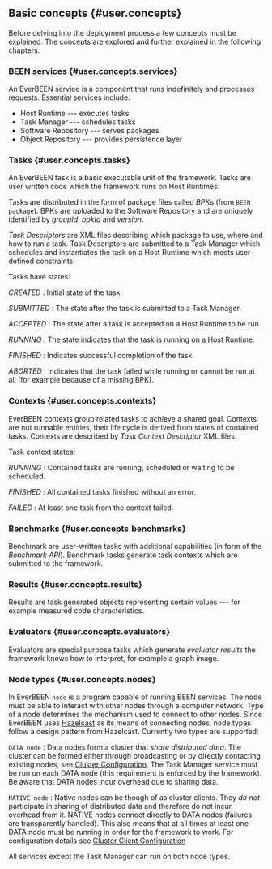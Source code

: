 ## Basic concepts {#user.concepts}
Before delving into the deployment process a few concepts must be explained. The concepts are explored and further explained in the following chapters.


### BEEN services {#user.concepts.services}
An EverBEEN service is a component that runs indefinitely and processes requests. Essential services include:

* Host Runtime --- executes tasks
* Task Manager --- schedules tasks
* Software Repository --- serves packages
* Object Repository ---	 provides persistence layer


### Tasks {#user.concepts.tasks}
An EverBEEN task is a basic executable unit of the framework. Tasks are user written code which the framework runs on Host Runtimes.

Tasks are distributed in the form of package files called *BPK*s (from `BEEN package`). BPKs are uploaded to the Software Repository and are uniquely identified by *groupId*, *bpkId* and *version*.

*Task Descriptors* are XML files describing which package to use, where and how to run a task. Task Descriptors are submitted to a Task Manager which schedules and instantiates the task on a Host Runtime which meets user-defined constraints.

Tasks have states:

*CREATED*
:	Initial state of the task.

*SUBMITTED*
:	The state after the task is submitted to a Task Manager.

*ACCEPTED*
:	The state after a task is accepted on a Host Runtime to be run.

*RUNNING*
:	The state indicates that the task is running on a Host Runtime.

*FINISHED*
:	Indicates successful completion of the task.

*ABORTED*
:	Indicates that the task failed while running or cannot be run at all (for example because of a missing BPK).

### Contexts {#user.concepts.contexts}
EverBEEN contexts group related tasks to achieve a shared goal. Contexts are not runnable entities, their life cycle is derived from states of contained tasks. Contexts are described by *Task Context Descriptor* XML files.

Task context states:

 *RUNNING*
:	 Contained tasks are running, scheduled or waiting to be scheduled.

 *FINISHED*
:	All contained tasks finished without an error.

 *FAILED*
:	At least one task from the context failed.

### Benchmarks {#user.concepts.benchmarks}

Benchmark are user-written tasks with additional capabilities (in form of the *Benchmark API*). Benchmark tasks generate task contexts which are submitted to the framework.

### Results {#user.concepts.results}
Results are task generated objects representing certain values --- for example measured code characteristics.

### Evaluators {#user.concepts.evaluators}
Evaluators are special purpose tasks which generate *evaluator results* the framework knows how to interpret, for example a graph image.
 
### Node types  {#user.concepts.nodes} 
In EverBEEN `node` is a program capable of running BEEN services. The node must be able to interact with other nodes through a computer network. Type of a node determines the mechanism used to connect to other nodes. Since EverBEEN uses [Hazelcast](#devel.techno.hazelcast) as its means of connecting nodes, node types follow a design pattern from Hazelcast. Currently two types are supported:

`DATA node`
:	Data nodes form a cluster that *share distributed data*. The cluster can be formed either through broadcasting or by directly contacting existing nodes, see [Cluster Configuration](#user.configuration.cluster). The Task Manager service must be run on each DATA node (this requirement is enforced by the framework). Be aware that DATA nodes incur overhead due to sharing data.

`NATIVE node`
:	Native nodes can be though of as cluster clients. They *do not* participate in sharing of distributed data and therefore do not incur overhead from it. NATIVE nodes connect directly to DATA nodes (failures are transparently handled). This also means that at all times at least one DATA node must be running in order for the framework to work. For configuration details see [Cluster Client Configuration](#user.configuration.client)  


All services except the Task Manager can run on both node types.

